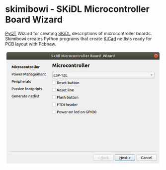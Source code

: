 # skimibowi - SKiDL Microcontroller Board Wizard

[PyQT](https://en.wikipedia.org/wiki/PyQt) Wizard for creating [SKiDL](https://github.com/xesscorp/skidl) descriptions of microcontroller boards. Skimibowi creates Python programs that create [KiCad](http://www.kicad-pcb.org/) netlists ready for PCB layout with Pcbnew.

![Screenshot](wiki/skimibowi1.png)
